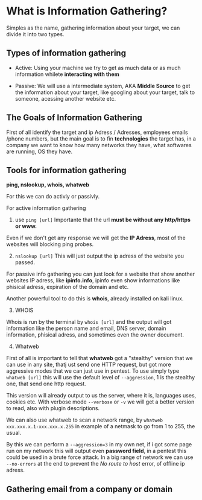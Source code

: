 # What is Information Gathering?

Simples as the name, gathering information about your target, we can divide it into two types.

## Types of information gathering

- Active: Using your machine we try to get as much data or as much information whilete **interacting with them**

- Passive: We will use a intermediate system, AKA **Middle Source** to get the information about your target, like googling about your target, talk to someone, acessing another website etc.

## The Goals of Information Gathering

First of all identify the target and ip Adress / Adresses, employees emails /phone numbers, but the main goal is to fin **technologies** the target has, in a company we want to know how many networks they have, what softwares are running, OS they have.

## Tools for information gathering

**ping, nslookup, whois, whatweb**

For this we can do activly or passivly.

For active information gathering

1. use `ping [url]`
   Importante that the url **must be without any http/https or www.**

Even if we don't get any response we will get the **IP Adress**, most of the websites will blocking ping probes.

2. `nslookup [url]`
   This will just output the ip adress of the website you passed.

For passive info gathering you can just look for a website that show another websites IP adress, like **ipinfo.info**, ipinfo even show informations like phisical adress, expiration of the domain and etc.

Another powerful tool to do this is **whois**, already installed on kali linux.

3. WHOIS

Whois is run by the terminal by `whois [url]` and the output will got information like the person name and email, DNS server, domain information, phisical adress, and sometimes even the owner document.

4. Whatweb

First of all is important to tell that **whatweb** got a "stealthy" version that we can use in any site, thatj ust send one HTTP request, but got more aggressive modes that we can just use in pentest. To use simply type `whatweb [url]` this will use the default level of `--aggression`, 1 is the stealthy one, that send one http request.

This version will already output to us the server, where it is, languages uses, cookies etc. With verbose mode `--verbose` or `-v` we will get a better version to read, also with plugin descriptions.

We can also use whatweb to scan a network range, by `whatweb xxx.xxx.x.1-xxx.xxx.x.255` in example of a netmask to go from 1 to 255, the usual.

By this we can perform a `--aggression=3` in my own net, if i got some page run on my network this will output even **password field**, in a pentest this could be used in a brute force attack.
In a big range of network we can use `--no-errors` at the end to prevent the _No route to host_ error, of offline ip adress.

## Gathering email from a company or domain
